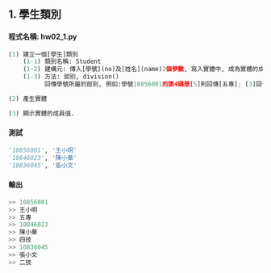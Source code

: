 ## 1. 學生類別

#### 程式名稱: hw02_1.py
``` python
(1) 建立一個[學生]類別
    (1-1) 類別名稱: Student
    (1-2) 建構元: 傳入[學號](no)及[姓名](name)2個參數, 寫入實體中, 成為實體的成員(屬性).
    (1-3) 方法: 部別, division()
          回傳學號所屬的部別, 例如:學號10856001的第4碼是[5]則回傳[五專]; [3]回傳[二技]; [4]回傳[四技].

(2) 產生實體

(3) 顯示實體的成員值.
```

#### 測試
``` python
'10856001', '王小明'
'10846023', '陳小華'
'10836045', '張小文'
```

#### 輸出
``` python
>> 10856001
>> 王小明
>> 五專
>> 10846023
>> 陳小華
>> 四技
>> 10836045
>> 張小文
>> 二技
```
